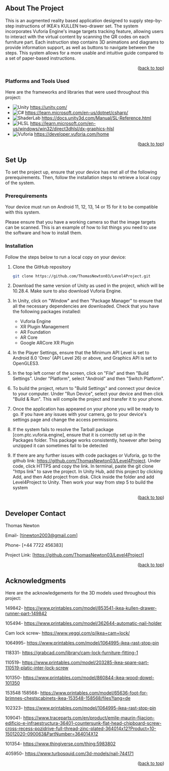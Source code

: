 <!-- ABOUT THE PROJECT -->
## About The Project

This is an augmented reality based application designed to supply step-by-step instructions of IKEA's KULLEN two-drawer set. The system incorporates Vuforia Engine's image targets tracking feature, allowing users to interact with the virtual content by scanning the QR codes on each furniture part. Each instruction step contains 3D animations and diagrams to provide information support, as well as buttons to navigate between the steps. This system allows for a more usable and intuitive guide compared to a set of paper-based instructions.

<p align="right">(<a href="#readme-top">back to top</a>)</p>



### Platforms and Tools Used

Here are the frameworks and libraries that were used throughout this project: 

* ![Unity](https://img.shields.io/badge/Engine-Unity-000?logo=unity) https://unity.com/
* ![C#](https://img.shields.io/badge/Language-C%23-239120?logo=csharp&logoColor=white) https://learn.microsoft.com/en-us/dotnet/csharp/
* ![ShaderLab](https://img.shields.io/badge/Shader-ShaderLab-FF4088) https://docs.unity3d.com/Manual/SL-Reference.html
* ![HLSL](https://img.shields.io/badge/Shader-HLSL-FF4032) https://learn.microsoft.com/en-us/windows/win32/direct3dhlsl/dx-graphics-hlsl
* ![Vuforia](https://img.shields.io/badge/AR-Vuforia-FF8830) https://developer.vuforia.com/home

<p align="right">(<a href="#readme-top">back to top</a>)</p>



## Set Up
To set the project up, ensure that your device has met all of the following prerequirements. Then, follow the installation steps to retrieve a local copy of the system.

### Prerequirements

Your device must run on Android 11, 12, 13, 14 or 15 for it to be compatible with this system.

Please ensure that you have a working camera so that the image targets can be scanned.
This is an example of how to list things you need to use the software and how to install them.

### Installation

Follow the steps below to run a local copy on your device:

1. Clone the GitHub repository
   ```sh
   git clone https://github.com/ThomasNewton03/Level4Project.git
   ```
2. Download the same version of Unity as used in the project, which will be 10.28.4. Make sure to also download Vuforia Engine.

3. In Unity, click on "Window" and then "Package Manager" to ensure that all the necessary dependencies are downloaded. Check that you have the following packages installed:
   - Vuforia Engine
   - XR Plugin Management
   - AR Foundation
   - AR Core
   - Google ARCore XR Plugin

4. In the Player Settings, ensure that the Minimum API Level is set to Android 8.0 'Oreo' (API Level 26) or above, and Graphics API is set to OpenGLES3.
   
5. In the top left corner of the screen, click on "File" and then "Build Settings". Under "Platform", select "Android" and then "Switch Platform".

6. To build the project, return to "Build Settings" and connect your device to your computer. Under "Run Device", select your device and then click "Build & Run". This will compile the project and transfer it to your phone.

7. Once the application has appeared on your phone you will be ready to go. If you have any issues with your camera, go to your device's settings page and change the access permissions.

8. If the system fails to resolve the Tarball package [com.ptc.vuforia.engine], ensure that it is correctly set up in the Packages folder. This package works consistently, however after being unzipped it can sometimes fail to be detected

9. If there are any further issues with code packages or Vuforia, go to the github link: https://github.com/ThomasNewton03/Level4Project. Under code, click HTTPS and copy the link. In terminal, paste the git clone "https link" to save the project. In Unity Hub, add this project by clicking Add, and then Add project from disk. Click inside the folder and add Level4Project to Unity. Then work your way from step 5 to build the system
   
<p align="right">(<a href="#readme-top">back to top</a>)</p>



<!-- CONTACT -->
## Developer Contact

Thomas Newton 

Email- [tjnewton2003@gmail.com]

Phone- [+44 7722 456383]

Project Link: [https://github.com/ThomasNewton03/Level4Project]

<p align="right">(<a href="#readme-top">back to top</a>)</p>



<!-- ACKNOWLEDGMENTS -->
## Acknowledgments

Here are the acknowledgements for the 3D models used throughout this project:

149842- https://www.printables.com/model/853541-ikea-kullen-drawer-runner-part-149842

105494- https://www.printables.com/model/362644-automatic-nail-holder

Cam lock screw- https://www.yeggi.com/q/ikea+cam+lock/

1064995- https://www.printables.com/model/1064995-ikea-rast-stop-pin 

118331- https://grabcad.com/library/cam-lock-furniture-fitting-1 

110519- https://www.printables.com/model/203285-ikea-spare-part-110519-platic-inter-lock-screw

101350- https://www.printables.com/model/860844-ikea-wood-dowel-101350

153548 158568- https://www.printables.com/model/65636-foot-for-brimnes-chestscabinets-ikea-153548-158568/files?lang=de

102323- https://www.printables.com/model/1064995-ikea-rast-stop-pin

109041- https://www.traceparts.com/en/product/emile-maurin-fijacion-edificio-e-infraestructura-36401-countersunk-flat-head-chipboard-screw-cross-recess-pozidrive-full-thread-zinc-plated-364014x12?Product=10-15012020-090063&PartNumber=364014X12

101354- https://www.thingiverse.com/thing:5983802

405950- https://www.turbosquid.com/3d-models/nail-744171






<p align="right">(<a href="#readme-top">back to top</a>)</p>



 
